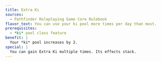 ```yaml
---
title: Extra Ki
sources:
  - Pathfinder Roleplaying Game Core Rulebook
flavor_text: You can use your ki pool more times per day than most.
prerequisites:
  - *ki* pool class feature
benefit: |
  Your *ki* pool increases by 2.
special: |
  You can gain Extra Ki multiple times. Its effects stack.
---
```


